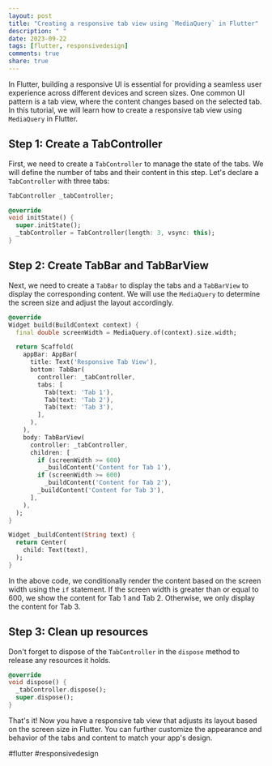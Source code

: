 ```yaml
---
layout: post
title: "Creating a responsive tab view using `MediaQuery` in Flutter"
description: " "
date: 2023-09-22
tags: [flutter, responsivedesign]
comments: true
share: true
---
```


In Flutter, building a responsive UI is essential for providing a seamless user experience across different devices and screen sizes. One common UI pattern is a tab view, where the content changes based on the selected tab. In this tutorial, we will learn how to create a responsive tab view using `MediaQuery` in Flutter.

## Step 1: Create a TabController

First, we need to create a `TabController` to manage the state of the tabs. We will define the number of tabs and their content in this step. Let's declare a `TabController` with three tabs:

```dart
TabController _tabController;

@override
void initState() {
  super.initState();
  _tabController = TabController(length: 3, vsync: this);
}
```

## Step 2: Create TabBar and TabBarView

Next, we need to create a `TabBar` to display the tabs and a `TabBarView` to display the corresponding content. We will use the `MediaQuery` to determine the screen size and adjust the layout accordingly.

```dart
@override
Widget build(BuildContext context) {
  final double screenWidth = MediaQuery.of(context).size.width;

  return Scaffold(
    appBar: AppBar(
      title: Text('Responsive Tab View'),
      bottom: TabBar(
        controller: _tabController,
        tabs: [
          Tab(text: 'Tab 1'),
          Tab(text: 'Tab 2'),
          Tab(text: 'Tab 3'),
        ],
      ),
    ),
    body: TabBarView(
      controller: _tabController,
      children: [
        if (screenWidth >= 600)
          _buildContent('Content for Tab 1'),
        if (screenWidth >= 600)
          _buildContent('Content for Tab 2'),
        _buildContent('Content for Tab 3'),
      ],
    ),
  );
}

Widget _buildContent(String text) {
  return Center(
    child: Text(text),
  );
}
```

In the above code, we conditionally render the content based on the screen width using the `if` statement. If the screen width is greater than or equal to 600, we show the content for Tab 1 and Tab 2. Otherwise, we only display the content for Tab 3.

## Step 3: Clean up resources

Don't forget to dispose of the `TabController` in the `dispose` method to release any resources it holds.

```dart
@override
void dispose() {
  _tabController.dispose();
  super.dispose();
}
```

That's it! Now you have a responsive tab view that adjusts its layout based on the screen size in Flutter. You can further customize the appearance and behavior of the tabs and content to match your app's design.

#flutter #responsivedesign